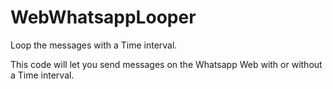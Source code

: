 # WebWhatsappLooper

Loop the messages with a Time interval.

This code will let you send messages on the Whatsapp Web with or without a Time interval.
